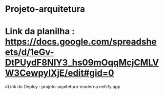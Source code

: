 # Projeto-arquitetura

# Link da planilha : https://docs.google.com/spreadsheets/d/1eGv-DtPUydF8NlY3_hs09mOqqMcjCMLVW3CewpylXjE/edit#gid=0

#Link do Deploy : projeto-aquitetura-moderna.netlify.app 